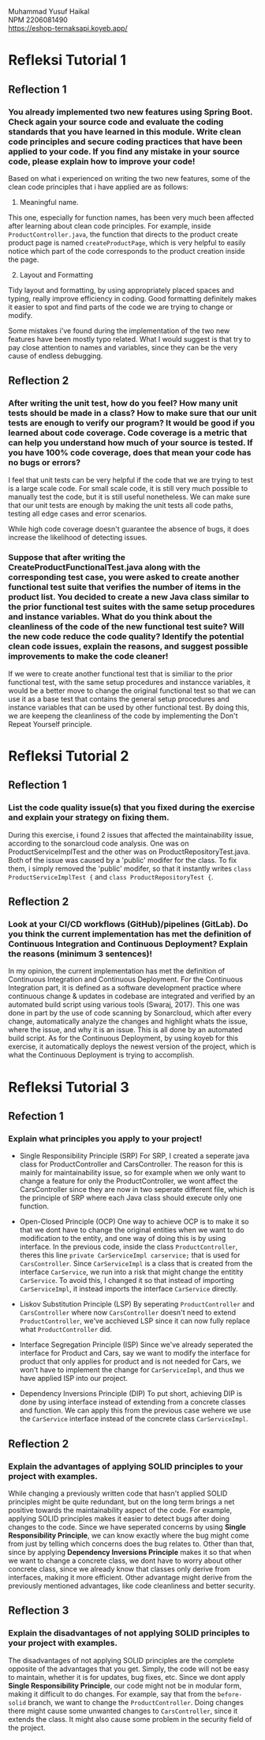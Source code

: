 Muhammad Yusuf Haikal </br>
NPM 2206081490 </br>
https://eshop-ternaksapi.koyeb.app/<br>

# Refleksi Tutorial 1

## Reflection 1

### You already implemented two new features using Spring Boot. Check again your source code and evaluate the coding standards that you have learned in this module. Write clean code principles and secure coding practices that have been applied to your code.  If you find any mistake in your source code, please explain how to improve your code!

Based on what i experienced on writing the two new features, some of the clean code principles that i have applied are as follows: 
1. Meaningful name.

This one, especially for function names, has been very much been affected after learning about clean code principles. For example, inside `ProductController.java`, the function that directs to the product create product page is named `createProductPage`, which is very helpful to easily notice which part of the code corresponds to the product creation inside the page.

2. Layout and Formatting

Tidy layout and formatting, by using appropriately placed spaces and typing, really improve efficiency in coding. Good formatting definitely makes it easier to spot and find parts of the code we are trying to change or modify.

Some mistakes i've found during the implementation of the two new features have been mostly typo related. What I would suggest is that try to pay close attention to names and variables, since they can be the very cause of endless debugging.


## Reflection 2

### After writing the unit test, how do you feel? How many unit tests should be made in a class? How to make sure that our unit tests are enough to verify our program? It would be good if you learned about code coverage. Code coverage is a metric that can help you understand how much of your source is tested. If you have 100% code coverage, does that mean your code has no bugs or errors? 

I feel that unit tests can be very helpful if the code that we are trying to test is a large scale code. For small scale code, it is still very much possible to manually test the code, but it is still useful nonetheless. We can make sure that our unit tests are enough by making the unit tests all code paths, testing all edge cases and error scenarios.

While high code coverage doesn't guarantee the absence of bugs, it does increase the likelihood of detecting issues.

### Suppose that after writing the CreateProductFunctionalTest.java along with the corresponding test case, you were asked to create another functional test suite that verifies the number of items in the product list. You decided to create a new Java class similar to the prior functional test suites with the same setup procedures and instance variables. What do you think about the cleanliness of the code of the new functional test suite? Will the new code reduce the code quality? Identify the potential clean code issues, explain the reasons, and suggest possible improvements to make the code cleaner!
If we were to create another functional test that is similiar to the prior functional test, with the same setup procedures and instancce variables, it would be a better move to change the original functional test so that we can use it as a base test that contains the general setup procedures and instance variables that can be used by other functional test. By doing this, we are keepeng the cleanliness of the code by implementing the Don't Repeat Yourself principle. 


# Refleksi Tutorial 2

## Reflection 1

### List the code quality issue(s) that you fixed during the exercise and explain your strategy on fixing them.

During this exercise, i found 2 issues that affected the maintainability issue, according to the sonarcloud code analysis. One was on ProductServiceImplTest and the other was on ProductRepositoryTest.java. Both of the issue was caused by a 'public' modifer for the class. To fix them, i simply removed the 'public' modifer, so that it instantly writes `class ProductServiceImplTest {` and `class ProductRepositoryTest {`.

## Reflection 2

### Look at your CI/CD workflows (GitHub)/pipelines (GitLab). Do you think the current implementation has met the definition of Continuous Integration and Continuous Deployment? Explain the reasons (minimum 3 sentences)!

In my opinion, the current implementation has met the definition of Continuous Integration and Continuous Deployment. For the Continuous Integration part, it is defined as a software development practice where continuous change & updates in codebase are integrated and verified by an automated build script using various tools (Swaraj, 2017). This one was done in part by the use of code scanning by Sonarcloud, which after every change, automatically analyze the changes and highlight whats the issue, where the issue, and why it is an issue. This is all done by an automated build script. As for the Continuous Deployment, by using koyeb for this exercise, it automatically deploys the newest version of the project, which is what the Continuous Deployment is trying to accomplish. 


# Refleksi Tutorial 3

## Refection 1

### Explain what principles you apply to your project!
- Single Responsibility Principle (SRP)
For SRP, I created a seperate java class for ProductController and CarsController. The reason for this is mainly for maintainability issue, so for example when we only want to change a feature for only the ProductController, we wont affect the CarsController since they are now in two seperate different file, which is the principle of SRP where each Java class should execute only one function.

- Open-Closed Principle (OCP)
One way to achieve OCP is to make it so that we dont have to change the original entities when we want to do modification to the entity, and one way of doing this is by using interface. In the previous code, inside the class `ProductController`, theres this line `private CarServiceImpl carservice;` that is used for `CarsController`. Since `CarServiceImpl` is a class that is created from the interface `CarService`, we run into a risk that might change the entitity `CarService`. To avoid this, I changed it so that instead of importing `CarServiceImpl`, it instead imports the interface `CarService` directly.

- Liskov Substitution Principle (LSP)
By seperating `ProductController` and `CarsController` where now `CarsController` doesn't need to extend 
`ProductController`, we've acchieved LSP since it can now fully replace what `ProductController` did.

- Interface Segregation Principle (ISP)
  Since we've already seperated the interface for Product and Cars, say we want to modify the interface for product that only applies for product and is not needed for Cars, we won't have to implement the change for `CarServiceImpl`, and thus we have applied ISP into our project.

- Dependency Inversions Principle (DIP)
To put short, achieving DIP is done by using interface instead of extending from a concrete classes and function. We can apply this from the previous case wehere we use the `CarService` interface instead of the concrete class `CarServiceImpl`.

## Reflection 2

### Explain the advantages of applying SOLID principles to your project with examples.
While changing a previously written code that hasn't applied SOLID principles might be quite redundant, but on the long term brings a net positive towards the maintainability aspect of the code. For example, applying SOLID principles makes it easier to detect bugs after doing changes to the code. Since we have seperated concerns by using **Single Responsibility Principle**, we can know exactly where the bug might come from just by telling which concerns does the bug relates to. Other than that, since by applying **Dependency Inversions Principle** makes it so that when we want to change a concrete class, we dont have to worry about other concrete class, since we already know that classes only derive from interfaces, making it more efficient. Other advantage might derive from the previously mentioned advantages, like code cleanliness and better security.

## Reflection 3

### Explain the disadvantages of not applying SOLID principles to your project with examples.
The disadvantages of not applying SOLID principles are the complete opposite of the advantages that you get. Simply, the code will not be easy to maintain, whether it is for updates, bug fixes, etc. Since we dont apply **Single Responsibility Principle**, our code might not be in modular form, making it difficult to do changes. For example, say that from the `before-solid` branch, we want to change the `ProductController`. Doing changes there might cause some unwanted changes to `CarsController`, since it extends the class. It might also cause some problem in the security field of the project.
